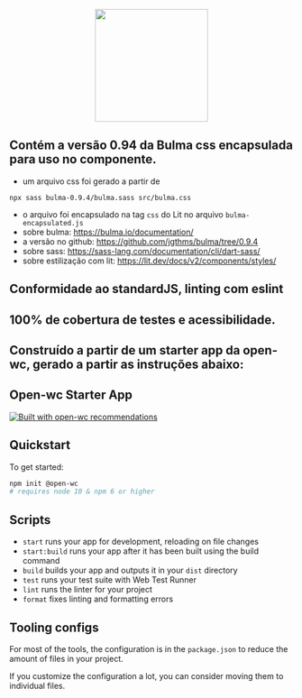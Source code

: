 <p align="center">
  <img width="200" src="https://open-wc.org/hero.png"></img>
</p>

## Contém a versão 0.94 da Bulma css encapsulada para uso no componente.

- um arquivo css foi gerado a partir de
```
npx sass bulma-0.9.4/bulma.sass src/bulma.css

```
- o arquivo foi encapsulado na tag `css` do Lit no arquivo `bulma-encapsulated.js`
- sobre bulma: https://bulma.io/documentation/
- a versão no github: https://github.com/jgthms/bulma/tree/0.9.4
- sobre sass: https://sass-lang.com/documentation/cli/dart-sass/
- sobre estilização com lit: https://lit.dev/docs/v2/components/styles/ 

## Conformidade ao standardJS, linting com eslint

## 100% de cobertura de testes e acessibilidade.

## Construído a partir de um starter app da open-wc, gerado a partir as instruções abaixo: 

## Open-wc Starter App

[![Built with open-wc recommendations](https://img.shields.io/badge/built%20with-open--wc-blue.svg)](https://github.com/open-wc)

## Quickstart

To get started:

```bash
npm init @open-wc
# requires node 10 & npm 6 or higher
```

## Scripts

- `start` runs your app for development, reloading on file changes
- `start:build` runs your app after it has been built using the build command
- `build` builds your app and outputs it in your `dist` directory
- `test` runs your test suite with Web Test Runner
- `lint` runs the linter for your project
- `format` fixes linting and formatting errors

## Tooling configs

For most of the tools, the configuration is in the `package.json` to reduce the amount of files in your project.

If you customize the configuration a lot, you can consider moving them to individual files.
